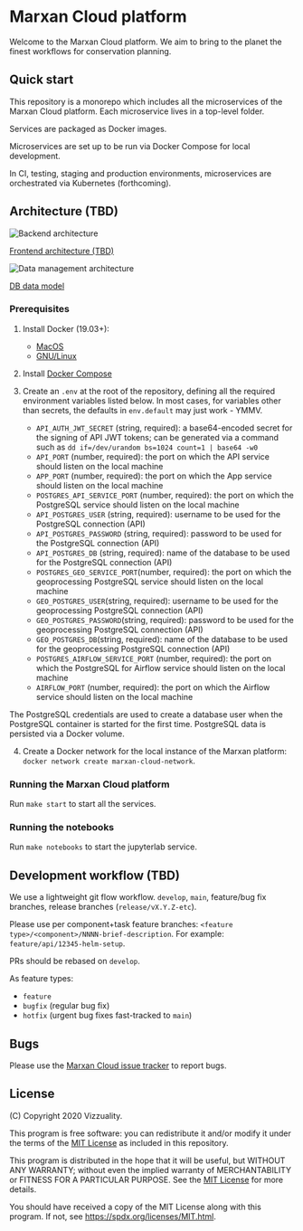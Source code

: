# Marxan Cloud platform

Welcome to the Marxan Cloud platform. We aim to bring to the planet the finest
workflows for conservation planning.

## Quick start

This repository is a monorepo which includes all the microservices of the Marxan
Cloud platform. Each microservice lives in a top-level folder.

Services are packaged as Docker images.

Microservices are set up to be run via Docker Compose for local development.

In CI, testing, staging and production environments, microservices are
orchestrated via Kubernetes (forthcoming).

## Architecture (TBD)
![Backend architecture](http://www.plantuml.com/plantuml/proxy?cache=no&src=https://raw.githubusercontent.com/Vizzuality/marxan-cloud/develop/marxan-api-architecture.puml)

[Frontend architecture (TBD)]()

![Data management architecture](http://www.plantuml.com/plantuml/proxy?cache=no&src=https://raw.githubusercontent.com/Vizzuality/marxan-cloud/develop/marxan-data-processing-architecture.puml)

[DB data model](https://dbdiagram.io/embed/5ff8693580d742080a358e7f)

### Prerequisites

1. Install Docker (19.03+):
   * [MacOS](https://docs.docker.com/docker-for-mac/)
   * [GNU/Linux](https://docs.docker.com/install/linux/docker-ce/ubuntu/)
2. Install [Docker Compose](https://docs.docker.com/compose/install/)
3. Create an `.env` at the root of the repository, defining all the required
   environment variables listed below. In most cases, for variables other
   than secrets, the defaults in `env.default` may just work - YMMV.

   * `API_AUTH_JWT_SECRET` (string, required): a base64-encoded secret for the
     signing of API JWT tokens; can be generated via a command such as `dd
     if=/dev/urandom bs=1024 count=1 | base64 -w0`
   * `API_PORT` (number, required): the port on which the API service should
     listen on the local machine
   * `APP_PORT` (number, required): the port on which the App service should
     listen on the local machine
   * `POSTGRES_API_SERVICE_PORT` (number, required): the port on which the
     PostgreSQL service should listen on the local machine
   * `API_POSTGRES_USER` (string, required): username to be used for the
     PostgreSQL connection (API)
   * `API_POSTGRES_PASSWORD` (string, required): password to be used for the
     PostgreSQL connection (API)
	* `API_POSTGRES_DB` (string, required): name of the database to be used for
     the PostgreSQL connection (API)
   * `POSTGRES_GEO_SERVICE_PORT`(number, required): the port on which the
     geoprocessing PostgreSQL service should listen on the local machine
   * `GEO_POSTGRES_USER`(string, required): username to be used for the
      geoprocessing PostgreSQL connection (API)
   * `GEO_POSTGRES_PASSWORD`(string, required): password to be used for the
     geoprocessing PostgreSQL connection (API)
   * `GEO_POSTGRES_DB`(string, required): name of the database to be used for
     the geoprocessing PostgreSQL connection (API)
   * `POSTGRES_AIRFLOW_SERVICE_PORT` (number, required): the port on which the
     PostgreSQL for Airflow service should listen on the local machine
   * `AIRFLOW_PORT` (number, required): the port on which the
     Airflow service should listen on the local machine

The PostgreSQL credentials are used to create a database user when the
PostgreSQL container is started for the first time. PostgreSQL data is persisted
via a Docker volume.

4. Create a Docker network for the local instance of the Marxan platform:
   `docker network create marxan-cloud-network`.

### Running the Marxan Cloud platform

Run `make start` to start all the services.

### Running the notebooks

Run `make notebooks` to start the jupyterlab service.

## Development workflow (TBD)

We use a lightweight git flow workflow. `develop`, `main`, feature/bug fix
branches, release branches (`release/vX.Y.Z-etc`).

Please use per component+task feature branches: `<feature
type>/<component>/NNNN-brief-description`. For example:
`feature/api/12345-helm-setup`.

PRs should be rebased on `develop`.

As feature types:

* `feature`
* `bugfix` (regular bug fix)
* `hotfix` (urgent bug fixes fast-tracked to `main`)

## Bugs

Please use the [Marxan Cloud issue
tracker](https://github.com/Vizzuality/marxan-cloud/issues) to report bugs.

## License

(C) Copyright 2020 Vizzuality.

This program is free software: you can redistribute it and/or modify it under
the terms of the [MIT License](LICENSE) as included in this repository.

This program is distributed in the hope that it will be useful, but WITHOUT ANY
WARRANTY; without even the implied warranty of MERCHANTABILITY or FITNESS FOR A
PARTICULAR PURPOSE.  See the [MIT License](LICENSE) for more details.

You should have received a copy of the MIT License along with this program.  If
not, see https://spdx.org/licenses/MIT.html.
